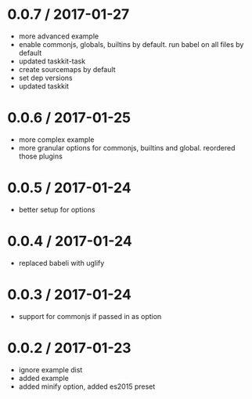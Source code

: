 
0.0.7 / 2017-01-27
==================

  * more advanced example
  * enable commonjs, globals, builtins by default. run babel on all files by default
  * updated taskkit-task
  * create sourcemaps by default
  * set dep versions
  * updated taskkit

0.0.6 / 2017-01-25
==================

  * more complex example
  * more granular options for commonjs, builtins and global. reordered those plugins

0.0.5 / 2017-01-24
==================

  * better setup for options

0.0.4 / 2017-01-24
==================

  * replaced babeli with uglify

0.0.3 / 2017-01-24
==================

  * support for commonjs if passed in as option

0.0.2 / 2017-01-23
==================

  * ignore example dist
  * added example
  * added minify option, added es2015 preset
